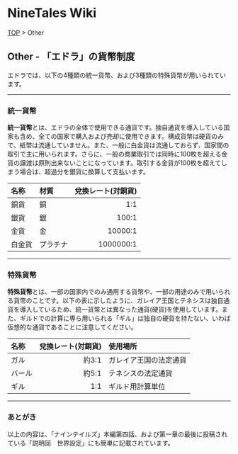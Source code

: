 # NineTales Wiki

[TOP](../index.md) > Other

## Other - 「エドラ」の貨幣制度

エドラでは、以下の4種類の統一貨幣、および3種類の特殊貨幣が用いられています。

---

### 統一貨幣

**統一貨幣**とは、エドラの全体で使用できる通貨です。独自通貨を導入している国家も含め、全ての国家で購入および売却に使用できます。構成貨幣は硬貨のみで、紙幣は流通していません。また、一般に白金貨は流通しておらず、国家間の取引で主に用いられます。さらに、一般の商業取引では同時に100枚を超える金貨の譲渡は原則出来ないことになっています。取引する金貨が100枚を超えてしまう場合は、超過分を銀貨に換算して支払います。

|名称|材質|兌換レート(対銅貨)|
|:--|:--|--:|
|銅貨|銅|1:1|
|銀貨|銀|100:1|
|金貨|金|10000:1|
|白金貨|プラチナ|1000000:1|

---

### 特殊貨幣

**特殊貨幣**とは、一部の国家内でのみ通用する貨幣や、一部の用途のみで用いられる貨幣のことです。以下の表に示したように、ガレイア王国とテネシスは独自通貨を導入しているため、統一貨幣とは異なった通貨(硬貨)を使用しています。また、ギルドでの計算に専ら用いられる「ギル」は独自の硬貨を持たない、いわば仮想的な通貨であることに注意してください。

|名称|兌換レート(対銅貨)|使用場所|
|:--|--:|:--|
|ガル|約3:1|ガレイア王国の法定通貨|
|バール|約5:1|テネシスの法定通貨|
|ギル|1:1|ギルド用計算単位|

---

### あとがき

以上の内容は、「ナインテイルズ」本編第四話、および第一章の最後に投稿されている「説明回　世界設定」にも簡単に記載されています。
